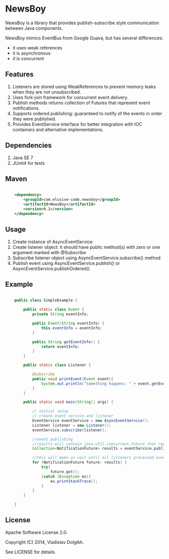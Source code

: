 # NewsBoy

NewsBoy is a library that provides publish-subscribe style communication between Java components.

NewsBoy mimics EventBus from Google Guava, but has several differences:

- it uses weak references
- it is asynchronous
- it is concurrent

## Features

1. Listeners are stored using WeakReferences to prevent memory leaks when they are not unsubscribed.
2. Uses fork-join framework for concurrent event delivery.
3. Publish methods returns collection of Futures that represent event notifications.
4. Supports ordered publishing: guaranteed to notify of the events in order they were published.
5. Provides EventService interface for better integration with IOC containers and alternative implementations.

## Dependencies
1. Java SE 7
2. JUnit4 for tests

## Maven
```xml

    <dependency>
        <groupId>com.elusive-code.newsboy</groupId>
        <artifactId>NewsBoy</artifactId>
        <version>0.1</version>
    </dependency>

```

## Usage

1. Create instance of AsyncEventService
2. Create listener object: it should have public method(s) with zero or one argument marked with @Subscribe
3. Subscribe listener object using AsyncEventService.subscribe() method
4. Publish event using AsyncEventService.publish() or AsyncEventService.publishOrdered()

## Example

```Java

    public class SimpleExample {

        public static class Event {
            private String eventInfo;

            public Event(String eventInfo) {
                this.eventInfo = eventInfo;
            }

            public String getEventInfo() {
                return eventInfo;
            }
        }

        public static class Listener {

            @Subscribe
            public void printEvent(Event event){
                System.out.println("Something happens: " + event.getEventInfo());
            }
        }

        public static void main(String[] args) {

            // initial setup
            // create event service and listener
            EventService eventService = new AsyncEventService();
            Listener listener = new Listener();
            eventService.subscribe(listener);

            //event publishing
            //results will contain java.util.concurrent.Future that represent notifications
            Collection<NotificationFuture> results = eventService.publish(new Event("Some event"));

            //this will make us wait until all listeners processed event
            for (NotificationFuture future: results) {
                try{
                    future.get();
                }catch (Exception ex){
                    ex.printStackTrace();
                }
            }
        }

    }

```

## License

Apache Software License 2.0.

Copyright (C) 2014, Vladislav Dolgikh.

See LICENSE for details.
